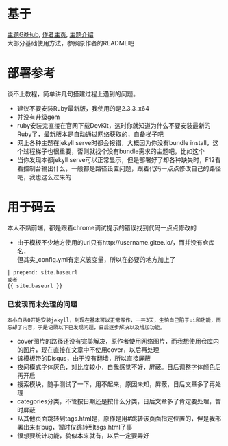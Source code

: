 # 基于
[主题GitHub](https://github.com/kaeyleo/jekyll-theme-H2O),
[作者主页](http://liaokeyu.com),
[主题介绍](http://liaokeyu.com/%E6%8A%80%E6%9C%AF/2017/04/18/new-theme-h2o.html)  
大部分基础使用方法，参照原作者的README吧
  
# 部署参考
谈不上教程，简单讲几句搭建过程上遇到的问题。
* 建议不要安装Ruby最新版，我使用的是2.3.3_x64
* 并没有升级gem
* ruby安装完直接在官网下载DevKit，这时你就知道为什么不要安装最新的Ruby了，最新版本是自动通过网络获取的，自备梯子吧
* 网上各种主题在jekyll serve时都会报错，大概因为你没有bundle install，这个过程梯子也很重要，否则就找个没有bundle需求的主题吧，比如这个
* 当你发现本都jekyll serve可以正常显示，但是部署好了却各种缺失时，F12看看控制台输出什么，一般都是路径设置问题，跟着代码一点点修改自己的路径吧，我也这么过来的

# 用于码云
本人不熟前端，都是跟着chrome调试提示的错误找到代码一点点修改的
*  由于模板不少地方使用的url只有http://username.gitee.io/，而并没有仓库名，  
但其实_config.yml有定义该变量，所以在必要的地方加上了
```
| prepend: site.baseurl 
或者
{{ site.baseurl }}
```

### 已发现而未处理的问题  
	本小白从0开始安装jekyll，到现在基本可以正常写作，一共3天，生怕自己陷于ui和功能，而忘却了内容，于是记录以下已发现问题，日后逐步解决以及增加功能。
* cover图片的路径还没有完美解决，原作者使用网络图片，而我想使用仓库内的图片，现在直接在文章中不使用cover，以后再处理
* 该模板带的Disqus，由于没有翻墙，所以直接屏蔽
* 夜间模式字体灰色，对比度较小，自我感觉不好，屏蔽。日后调整字体颜色后再开启
* 搜索模块，随手测试了一下，用不起来，原因未知，屏蔽，日后文章多了再处理
* categories分类，不管按日期还是按什么分类，日后文章多了肯定要处理，暂时屏蔽
* 从其他页面跳转到tags.html是，原作是用#跳转该页面指定位置的，但是我部署出来有bug，暂时仅跳转到tags.html了事
* 很想要统计功能，貌似本来就有，以后一定要弄好